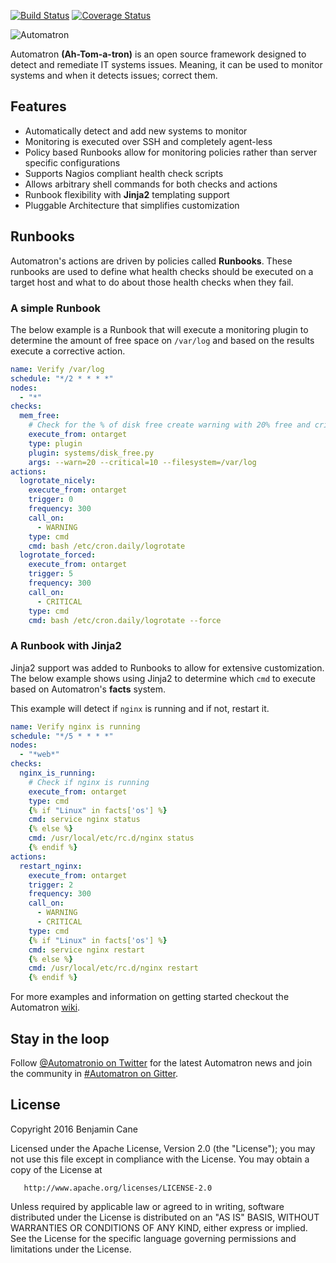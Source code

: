 [![Build Status](https://travis-ci.org/madflojo/automatron.svg?branch=master)](https://travis-ci.org/madflojo/automatron) [![Coverage Status](https://coveralls.io/repos/github/madflojo/automatron/badge.svg?branch=master)](https://coveralls.io/github/madflojo/automatron?branch=master)

![Automatron](https://raw.githubusercontent.com/madflojo/automatron/master/docs/img/logo_huge.png)

Automatron **(Ah-Tom-a-tron)** is an open source framework designed to detect and remediate IT systems issues. Meaning, it can be used to monitor systems and when it detects issues; correct them.

## Features

* Automatically detect and add new systems to monitor
* Monitoring is executed over SSH and completely agent-less
* Policy based Runbooks allow for monitoring policies rather than server specific configurations
* Supports Nagios compliant health check scripts
* Allows arbitrary shell commands for both checks and actions
* Runbook flexibility with **Jinja2** templating support
* Pluggable Architecture that simplifies customization

## Runbooks

Automatron's actions are driven by policies called **Runbooks**. These runbooks are used to define what health checks should be executed on a target host and what to do about those health checks when they fail.

### A simple Runbook

The below example is a Runbook that will execute a monitoring plugin to determine the amount of free space on `/var/log` and based on the results execute a corrective action.

```yaml
name: Verify /var/log
schedule: "*/2 * * * *"
nodes:
  - "*"
checks:
  mem_free:
    # Check for the % of disk free create warning with 20% free and critical for 10% free
    execute_from: ontarget
    type: plugin
    plugin: systems/disk_free.py
    args: --warn=20 --critical=10 --filesystem=/var/log
actions:
  logrotate_nicely:
    execute_from: ontarget
    trigger: 0
    frequency: 300
    call_on:
      - WARNING
    type: cmd
    cmd: bash /etc/cron.daily/logrotate
  logrotate_forced:
    execute_from: ontarget
    trigger: 5
    frequency: 300
    call_on:
      - CRITICAL
    type: cmd
    cmd: bash /etc/cron.daily/logrotate --force
```

### A Runbook with Jinja2

Jinja2 support was added to Runbooks to allow for extensive customization. The below example shows using Jinja2 to determine which `cmd` to execute based on Automatron's **facts** system.

This example will detect if `nginx` is running and if not, restart it.

```yaml
name: Verify nginx is running
schedule: "*/5 * * * *"
nodes:
  - "*web*"
checks:
  nginx_is_running:
    # Check if nginx is running
    execute_from: ontarget
    type: cmd
    {% if "Linux" in facts['os'] %}
    cmd: service nginx status
    {% else %}
    cmd: /usr/local/etc/rc.d/nginx status
    {% endif %}
actions:
  restart_nginx:
    execute_from: ontarget
    trigger: 2
    frequency: 300
    call_on:
      - WARNING
      - CRITICAL
    type: cmd
    {% if "Linux" in facts['os'] %}
    cmd: service nginx restart
    {% else %}
    cmd: /usr/local/etc/rc.d/nginx restart
    {% endif %}
```

For more examples and information on getting started checkout the Automatron [wiki](https://github.com/madflojo/automatron/wiki).

## Stay in the loop

Follow [@Automatronio on Twitter](https://twitter.com/automatronio) for the latest Automatron news and join the community in [#Automatron on Gitter](https://gitter.im/madflojo/automatron).

## License


   Copyright 2016 Benjamin Cane

   Licensed under the Apache License, Version 2.0 (the "License");
   you may not use this file except in compliance with the License.
   You may obtain a copy of the License at

       http://www.apache.org/licenses/LICENSE-2.0

   Unless required by applicable law or agreed to in writing, software
   distributed under the License is distributed on an "AS IS" BASIS,
   WITHOUT WARRANTIES OR CONDITIONS OF ANY KIND, either express or implied.
   See the License for the specific language governing permissions and
   limitations under the License.
